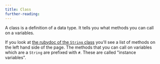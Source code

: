 ```yaml
---
title: Class
further-reading:
---
```

A class is a definition of a data type. It tells you what methods you can call on a variables.

If you look at [the rubydoc of the `String` class](http://ruby-doc.org/core-2.1.2/String.html) you'll see a list of methods on the left hand side of the page. The methods that you can call on variables which are a `String` are prefixed with `#`. These are called "instance variables".
